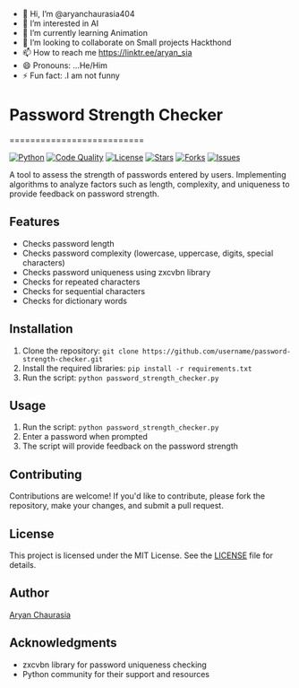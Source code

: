 - 👋 Hi, I’m @aryanchaurasia404
- 👀 I’m interested in AI
- 🌱 I’m currently learning Animation
- 💞️ I’m looking to collaborate on Small projects Hackthond
- 📫 How to reach me https://linktr.ee/aryan_sia
- 😄 Pronouns: ...He/Him
- ⚡ Fun fact: .I am not funny
# Password Strength Checker
==========================

[![Python](https://img.shields.io/badge/Python-3776AB?style=for-the-badge&logo=python&logoColor=white)](https://www.python.org/)
[![Code Quality](https://img.shields.io/codefactor/grade/github/username/password-strength-checker?style=for-the-badge)](https://www.codefactor.io/repository/github/username/password-strength-checker)
[![License](https://img.shields.io/github/license/username/password-strength-checker?style=for-the-badge)](https://github.com/username/password-strength-checker/blob/main/LICENSE)
[![Stars](https://img.shields.io/github/stars/username/password-strength-checker?style=for-the-badge)](https://github.com/username/password-strength-checker/stargazers)
[![Forks](https://img.shields.io/github/forks/username/password-strength-checker?style=for-the-badge)](https://github.com/username/password-strength-checker/network/members)
[![Issues](https://img.shields.io/github/issues/username/password-strength-checker?style=for-the-badge)](https://github.com/username/password-strength-checker/issues)

A tool to assess the strength of passwords entered by users. Implementing algorithms to analyze factors such as length, complexity, and uniqueness to provide feedback on password strength.

## Features

* Checks password length
* Checks password complexity (lowercase, uppercase, digits, special characters)
* Checks password uniqueness using zxcvbn library
* Checks for repeated characters
* Checks for sequential characters
* Checks for dictionary words

## Installation

1. Clone the repository: `git clone https://github.com/username/password-strength-checker.git`
2. Install the required libraries: `pip install -r requirements.txt`
3. Run the script: `python password_strength_checker.py`

## Usage

1. Run the script: `python password_strength_checker.py`
2. Enter a password when prompted
3. The script will provide feedback on the password strength

## Contributing

Contributions are welcome! If you'd like to contribute, please fork the repository, make your changes, and submit a pull request.

## License

This project is licensed under the MIT License. See the [LICENSE](https://github.com/username/password-strength-checker/blob/main/LICENSE) file for details.

## Author

[Aryan Chaurasia](https://github.com/aryanchaurasia404)

## Acknowledgments

* zxcvbn library for password uniqueness checking
* Python community for their support and resources
